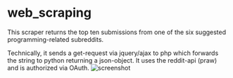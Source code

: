 # web_scraping
This scraper returns the top ten submissions from one of the six suggested programming-related subreddits.

Technically, it sends a get-request via jquery/ajax to php which forwards the string to python returning a json-object. It uses the reddit-api (praw) and is authorized via OAuth.
![screenshot](https://user-images.githubusercontent.com/26798159/33560900-59d4bade-d911-11e7-9b4d-f1d4f8886e6e.JPG)
